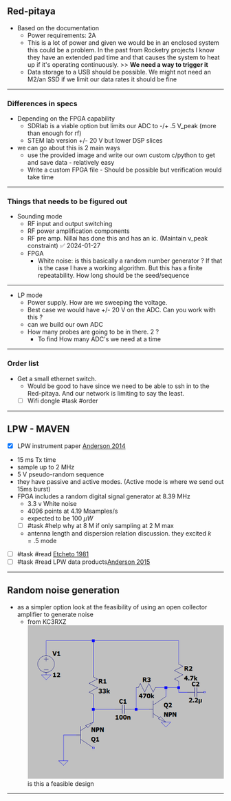
## Red-pitaya

- Based on the documentation
	- Power requirements: 2A
	- This is a lot of power and given we would be in an enclosed system this could be a problem. In the past from Rocketry projects I know they have an extended pad time and that causes the system to heat up if it's operating continuously. >> **We need a way to trigger it**
	- Data storage to a USB should be possible. We might not need an M2/an SSD if we limit our data rates it should be fine
	


---

### Differences in specs

- Depending on the FPGA capability 
	- SDRlab is a viable option but limits our ADC to -/+ .5 V_peak (more than enough for rf)
	- STEM lab version +/- 20 V but lower DSP slices 
- we can go about this is 2 main ways
	- use the provided image and write our own custom c/python to get and save data - relatively easy
	- Write a custom FPGA file - Should be possible but verification would take time 
--- 

### Things that needs to be figured out


- Sounding mode
	-  RF input and output switching
	-  RF power amplification components
	-  RF pre amp. Nillai has done this and has an ic. (Maintain v_peak constraint) ✅ 2024-01-27
	-  FPGA
		-  White noise: is this basically a random number generator ? If that is the case I have a working algorithm. But this has a finite repeatability. How long should be the seed/sequence
---
-  LP mode
	-  Power supply. How are we sweeping the voltage. 
	-  Best case we would have +/- 20 V on the ADC. Can you work with this ?
	-  can we build our own ADC
	-  How many probes are going to be in there. 2 ? 
		- To find How many ADC's we need at a time 

---

### Order list

- Get a small ethernet switch. 
	- Would be good to have since we need to be able to ssh in to the Red-pitaya. And our network is limiting to say the least.
	- [ ] Wifi dongle #task #order

---

<div style="page-break-after: always;"></div>


## LPW - MAVEN

- [x] LPW instrument paper [Anderson 2014](https://link.springer.com/article/10.1007/s11214-015-0194-3)
- 15 ms Tx time
- sample up to 2 MHz
-  5 V pseudo-random sequence
- they have passive and active modes. (Active mode is where we send out 15ms burst)
- FPGA includes a random digital signal generator at 8.39 MHz
	- 3.3 v White noise
	- 4096 points at 4.19 Msamples/s 
	- expected to be 100 $\mu W$
	 - [ ] #task #help why at 8 M if only sampling at  2 M max
	 - antenna length and dispersion relation discussion. they excited $k=.5$ mode
- [ ] #task #read [Etcheto 1981](https://www.sciencedirect.com/science/article/pii/0273117781902891?via%3Dihub)
- [ ] #task #read LPW data products[Anderson 2015](https://agupubs.onlinelibrary.wiley.com/doi/10.1002/2015GL065241)

--- 
## Random noise generation

- as a simpler option look at the feasibility of using an open collector amplifier to generate noise
	- from KC3RXZ
	![|400](res/Pasted%20image%2020240212121129.png)
	is this a feasible design 
---
